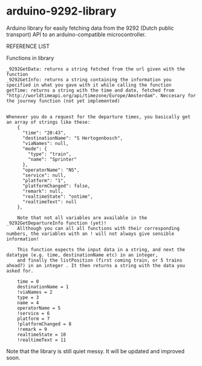 # arduino-9292-library
Arduino library for easily fetching data from the 9292 (Dutch public transport) API to an arduino-compatible microcontroller.

REFERENCE LIST


Functions in library

	_9292GetData: returns a string fetched from the url given with the function
	_9292GetInfo: returns a string containing the information you specified in what you gave with it while calling the function
	getTime: returns a string with the time and date, fetched from "http://worldtimeapi.org/api/timezone/Europe/Amsterdam". Neccesary for the journey function (not yet implemented)
	
	
	Whenever you do a request for the departure times, you basically get an array of strings like these:
		{
          "time": "20:43",
          "destinationName": "S Hertogenbosch",
          "viaNames": null,
          "mode": {
            "type": "train",
            "name": "Sprinter"
          },
          "operatorName": "NS",
          "service": null,
          "platform": "1",
          "platformChanged": false,
          "remark": null,
          "realtimeState": "ontime",
          "realtimeText": null
        },
		
		Note that not all variables are available in the _9292GetDepartureInfo function (yet)! 
		Allthough you can all all functions with their corresponding numbers, the variables with an ! will not always give sensible information!

		This function expects the input data in a string, and next the datatype (e.g. time, destinationName etc) in an integer, 
		and finally the listPosition (first coming train, or 5 trains ahead?) in an integer . It then returns a string with the data you asked for.
		
		time = 0
		destinationName = 1
		!viaNames = 2
		type = 3
		name = 4
		operatorName = 5
		!service = 6
		platform = 7
		!platformChanged = 8
		!remark = 9
		realtimeState = 10
		!realtimeText = 11
		
Note that the library is still quiet messy. It will be updated and improved soon.
		

